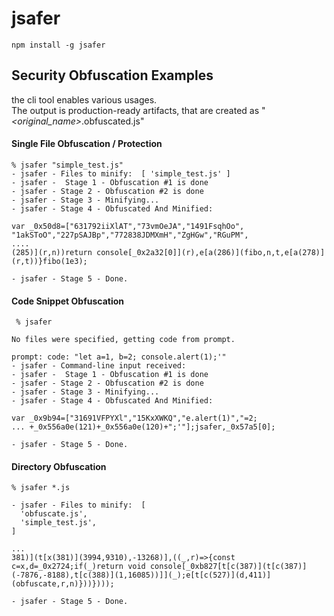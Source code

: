 # jsafer
```shell
npm install -g jsafer
```
## Security Obfuscation Examples
the cli tool enables various usages.<br>
The output is production-ready artifacts, that are created as "*<original_name>*.obfuscated.js"

#### Single File Obfuscation / Protection
```shell
% jsafer "simple_test.js"
- jsafer - Files to minify:  [ 'simple_test.js' ]
- jsafer -  Stage 1 - Obfuscation #1 is done
- jsafer - Stage 2 - Obfuscation #2 is done
- jsafer - Stage 3 - Minifying...
- jsafer - Stage 4 - Obfuscated And Minified:

var _0x50d8=["631792iiXlAT","73vmOeJA","1491FsqhOo",
"1akSToO","227pSAJBp","772838JDMXmH","ZgHGw","RGuPM",
....
(285)](r,n))return console[_0x2a32[0]](r),e[a(286)](fibo,n,t,e[a(278)](r,t))}fibo(1e3);

- jsafer - Stage 5 - Done.
```
#### Code Snippet Obfuscation
```shell
 % jsafer

No files were specified, getting code from prompt.

prompt: code: "let a=1, b=2; console.alert(1);'"
- jsafer - Command-line input received:
- jsafer -  Stage 1 - Obfuscation #1 is done
- jsafer - Stage 2 - Obfuscation #2 is done
- jsafer - Stage 3 - Minifying...
- jsafer - Stage 4 - Obfuscated And Minified:

var _0x9b94=["31691VFPYXl","15KxXWKQ","e.alert(1)","=2; 
... +_0x556a0e(121)+_0x556a0e(120)+";'"];jsafer,_0x57a5[0];

- jsafer - Stage 5 - Done.
```
#### Directory Obfuscation
```shell
% jsafer *.js

- jsafer - Files to minify:  [
  'obfuscate.js',
  'simple_test.js',
]

...
381)](t[x(381)](3994,9310),-13268)],((_,r)=>{const c=x,d=_0x2724;if(_)return void console[_0xb827[t[c(387)](t[c(387)](-7876,-8188),t[c(388)](1,16085))]](_);e[t[c(527)](d,411)](obfuscate,r,n)}))})));

- jsafer - Stage 5 - Done.
```